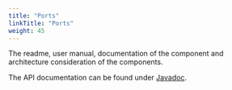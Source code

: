 ```yaml
---
title: "Ports"
linkTitle: "Ports"
weight: 45
---
```


The readme, user manual, documentation of the component and architecture consideration of the components.

The API documentation can be found under [Javadoc](/docs/ports/api-ports/index.html).

